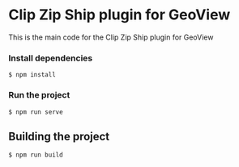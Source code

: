 # Clip Zip Ship plugin for GeoView
This is the main code for the Clip Zip Ship plugin for GeoView

### Install dependencies

```
$ npm install
```

### Run the project

```
$ npm run serve
```

## Building the project

```
$ npm run build
```
